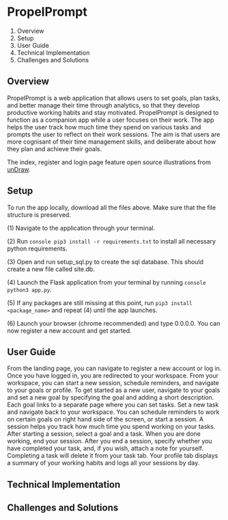 # PropelPrompt

1. Overview
1. Setup
1. User Guide
1. Technical Implementation
1. Challenges and Solutions 

## Overview

PropelPrompt is a web application that allows users to set goals, plan tasks, and better manage their time through analytics, so that they develop productive working habits and stay motivated. PropelPrompt is designed to function as a companion app while a user focuses on their work. The app helps the user track how much time they spend on various tasks and prompts the user to reflect on their work sessions. The aim is that users are more cognisant of their time management skills, and deliberate about how they plan and achieve their goals.

The index, register and login page feature open source illustrations from <a href=“unDraw.co”>unDraw</a>.

## Setup

To run the app locally, download all the files above. Make sure that the file structure is preserved.

(1) Navigate to the application through your terminal.

(2) Run ```console pip3 install -r requirements.txt``` to install all necessary python requirements.

(3) Open and run setup_sql.py to create the sql database. This should create a new file called site.db.

(4) Launch the Flask application from your terminal by running ```console python3 app.py```.

(5) If any packages are still missing at this point, run ```pip3 install <package_name>``` and repeat (4) until the app launches.

(6) Launch your browser (chrome recommended) and type 0.0.0.0. You can now register a new account and get started.

## User Guide

From the landing page, you can navigate to register a new account or log in. Once you have logged in, you are redirected to your workspace. From your workspace, you can start a new session, schedule reminders, and navigate to your goals or profile. To get started as a new user, navigate to your goals and set a new goal by specifying the goal and adding a short description. Each goal links to a separate page where you can set tasks. Set a new task and navigate back to your workspace. You can schedule reminders to work on certain goals on right hand side of the screen, or start a session. A session helps you track how much time you spend working on your tasks. After starting a session, select a goal and a task. When you are done working, end your session. After you end a session, specify whether you have completed your task, and, if you wish, attach a note for yourself. Completing a task will delete it from your task tab. Your profile tab displays a summary of your working habits and logs all your sessions by day.

## Technical Implementation



## Challenges and Solutions

